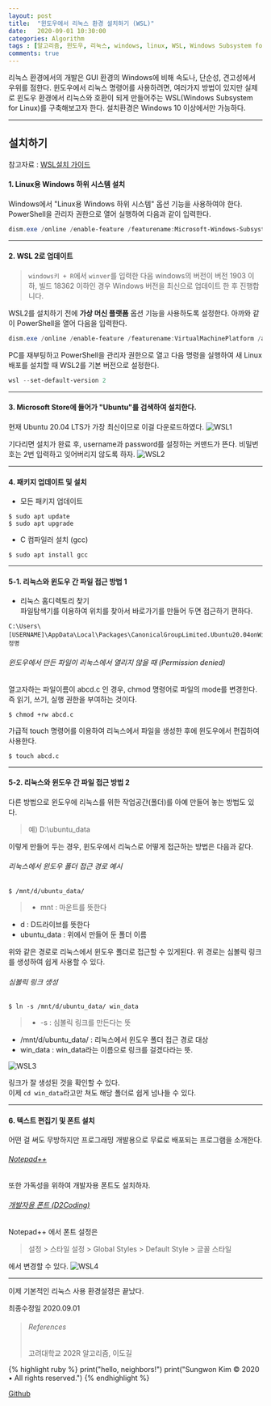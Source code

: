 ```yaml
---
layout: post
title:  "윈도우에서 리눅스 환경 설치하기 (WSL)"
date:   2020-09-01 10:30:00
categories: Algorithm
tags : [알고리즘, 윈도우, 리눅스, windows, linux, WSL, Windows Subsystem for Linux]
comments: true
---
```


 리눅스 환경에서의 개발은 GUI 환경의 Windows에 비해 속도나, 단순성, 견고성에서 우위를 점한다. 
 윈도우에서 리눅스 명령어를 사용하려면, 여러가지 방법이 있지만 실제로 윈도우 환경에서 리눅스와 호환이 되게 만들어주는 WSL(Windows Subsystem for Linux)를 구축해보고자 한다.
 설치환경은 Windows 10 이상에서만 가능하다.

 ---

## 설치하기  

 참고자료 : [WSL설치 가이드](https://docs.microsoft.com/ko-kr/windows/wsl/install-win10)  


#### 1. Linux용 Windows 하위 시스템 설치  

 Windows에서 "Linux용 Windows 하위 시스템" 옵션 기능을 사용하여야 한다.  
 PowerShell을 관리자 권한으로 열어 실행하여 다음과 같이 입력한다.

 ```PowerShell
 dism.exe /online /enable-feature /featurename:Microsoft-Windows-Subsystem-Linux /all /norestart
 ```

 ---

#### 2. WSL 2로 업데이트  
 > `windows키 + R`에서 `winver`를 입력한 다음 windows의 버전이 버전 1903 이하, 빌드 18362 이하인 경우 Windows 버전을 최신으로 업데이트 한 후 진행합니다.
  
 WSL2를 설치하기 전에 **가상 머신 플랫폼** 옵션 기능을 사용하도록 설정한다. 아까와 같이 PowerShell을 열어 다음을 입력한다.

 ```PowerShell
 dism.exe /online /enable-feature /featurename:VirtualMachinePlatform /all /norestart
 ```

 PC를 재부팅하고 PowerShell을 관리자 권한으로 열고 다음 명령을 실행하여 새 Linux 배포를 설치할 때 WSL2를 기본 버전으로 설정한다.

 ```PowerShell
 wsl --set-default-version 2
 ```

 ---

#### 3. Microsoft Store에 들어가 "Ubuntu"를 검색하여 설치한다.  
 현재 Ubuntu 20.04 LTS가 가장 최신이므로 이걸 다운로드하였다.
 ![WSL1](/assets/images/WSL1.png)

 기다리면 설치가 완료 후, username과 password를 설정하는 커맨드가 뜬다. 비밀번호는 2번 입력하고 잊어버리지 않도록 하자.
 ![WSL2](/assets/images/WSL2.png)

 ---

#### 4. 패키지 업데이트 및 설치
* 모든 패키지 업데이트
```
$ sudo apt update
$ sudo apt upgrade
```

* C 컴파일러 설치 (gcc)
```
$ sudo apt install gcc
```

---

#### 5-1. 리눅스와 윈도우 간 파일 접근 방법 1
* 리눅스 홈디렉토리 찾기  
파일탐색기를 이용하여 위치를 찾아서 바로가기를 만들어 두면 접근하기 편하다. 
 
```
C:\Users\[USERNAME]\AppData\Local\Packages\CanonicalGroupLimited.Ubuntu20.04onWindows_79rhkp1fndgsc\LocalState\rootfs\home\계정명
```

###### 윈도우에서 만든 파일이 리눅스에서 열리지 않을 때 (Permission denied)  
열고자하는 파일이름이 abcd.c 인 경우, chmod 명령어로 파일의 mode를 변경한다. 즉 읽기, 쓰기, 실행 권한을 부여하는 것이다.  
```
$ chmod +rw abcd.c
```
가급적 touch 명령어를 이용하여 리눅스에서 파일을 생성한 후에 윈도우에서 편집하여 사용한다.  
```
$ touch abcd.c
```

---

#### 5-2. 리눅스와 윈도우 간 파일 접근 방법 2
다른 방법으로 윈도우에 리눅스를 위한 작업공간(폴더)를 아예 만들어 놓는 방법도 있다.
> 예) D:\ubuntu_data
  
이렇게 만들어 두는 경우, 윈도우에서 리눅스로 어떻게 접근하는 방법은 다음과 같다.
###### 리눅스에서 윈도우 폴더 접근 경로 예시
``` 예
$ /mnt/d/ubuntu_data/
```
> * mnt : 마운트를 뜻한다  
* d : D드라이브를 뜻한다  
* ubuntu_data : 위에서 만들어 둔 폴더 이름  

위와 같은 경로로 리눅스에서 윈도우 폴더로 접근할 수 있게된다. 
위 경로는 심볼릭 링크를 생성하여 쉽게 사용할 수 있다. 

###### 심볼릭 링크 생성
``` 예
$ ln -s /mnt/d/ubuntu_data/ win_data
```
> * -s : 심볼릭 링크를 만든다는 뜻  
* /mnt/d/ubuntu_data/  : 리눅스에서 윈도우 폴더 접근 경로 대상  
* win_data : win_data라는 이름으로 링크를 걸겠다라는 뜻.

 ![WSL3](/assets/images/WSL3.png)
 
 링크가 잘 생성된 것을 확인할 수 있다.  
 이제 `cd win_data`라고만 쳐도 해당 폴더로 쉽게 넘나들 수 있다.

 ---

#### 6. 텍스트 편집기 및 폰트 설치 
어떤 걸 써도 무방하지만 프로그래밍 개발용으로 무료로 배포되는 프로그램을 소개한다.
###### [Notepad++](https://notepad-plus-plus.org/download)  

또한 가독성을 위하여 개발자용 폰트도 설치하자.
###### [개발자용 폰트 (D2Coding)](https://github.com/naver/d2codingfont/)

Notepad++ 에서 폰트 설정은
> 설정 > 스타일 설정 > Global Styles > Default Style > 글꼴 스타일

에서 변경할 수 있다.
![WSL4](/assets/images/WSL4.png)

---

이제 기본적인 리눅스 사용 환경설정은 끝났다.

최종수정일 2020.09.01



> ###### References
> 고려대학교 202R 알고리즘, 이도길

{% highlight ruby %}
print("hello, neighbors!")
print("Sungwon Kim © 2020 • All rights reserved.")
{% endhighlight %}

[Github][githuburl]

[githuburl]: https://github.com/kpiswon

